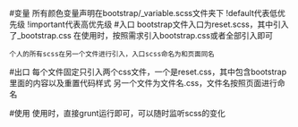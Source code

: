 #变量
	所有颜色变量声明在bootstrap/_variable.scss文件夹下
	!default代表低优先级
	!important代表高优先级
#入口
	bootstrap文件入口为reset.scss，其中引入了_bootstrap.css
	在使用时，按照需求引入bootstrap.css或者全部引入即可
	
	个人的所有scss在另一个文件进行引入，入口scss命名为和页面同名
	
#出口
	每个文件固定只引入两个css文件，一个是reset.css，其中包含bootstrap里面的内容以及重置代码样式
	另一个文件为文件名.css，文件名按照页面进行命名
	
#使用
	使用时，直接grunt运行即可，可以随时监听scss的变化